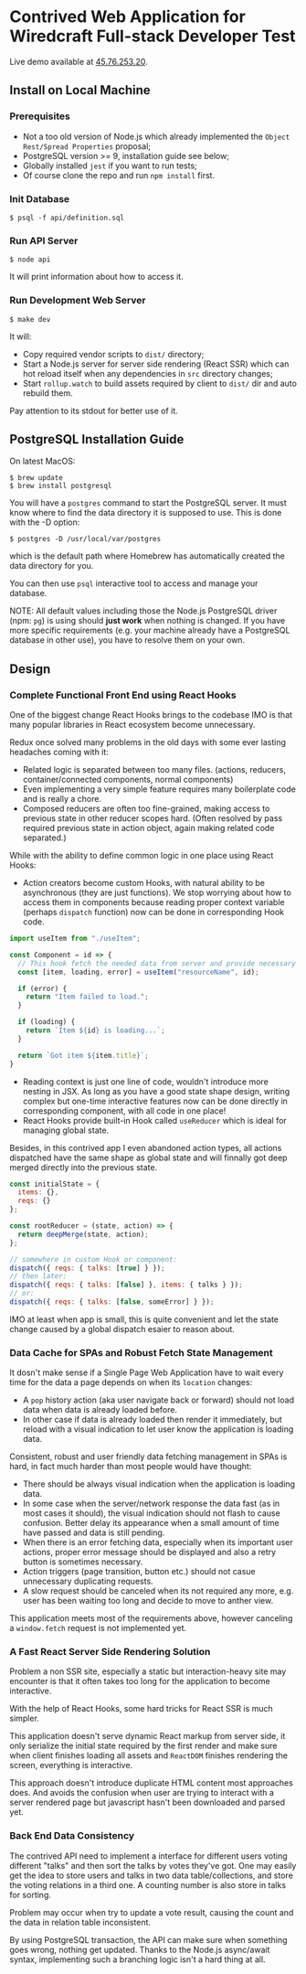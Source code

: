 # Contrived Web Application for Wiredcraft Full-stack Developer Test

Live demo available at [45.76.253.20](http://45.76.253.20).

## Install on Local Machine

### Prerequisites

- Not a too old version of Node.js which already implemented the `Object Rest/Spread Properties` proposal;
- PostgreSQL version >= 9, installation guide see below;
- Globally installed `jest` if you want to run tests;
- Of course clone the repo and run `npm install` first.

### Init Database

```
$ psql -f api/definition.sql
```

### Run API Server

```
$ node api
```

It will print information about how to access it.

### Run Development Web Server

```
$ make dev
```

It will:
- Copy required vendor scripts to `dist/` directory;
- Start a Node.js server for server side rendering (React SSR) which can hot reload itself when any dependencies in `src` directory changes;
- Start `rollup.watch` to build assets required by client to `dist/` dir and auto rebuild them.

Pay attention to its stdout for better use of it.

## PostgreSQL Installation Guide

On latest MacOS:

```
$ brew update
$ brew install postgresql
```

You will have a `postgres` command to start the PostgreSQL server. It must know where to find the data directory it is supposed to use. This is done with the -D option:

```
$ postgres -D /usr/local/var/postgres
```

which is the default path where Homebrew has automatically created the data directory for you.

You can then use `psql` interactive tool to access and manage your database.

NOTE: All default values including those the Node.js PostgreSQL driver (npm: `pg`) is using should **just work** when nothing is changed. If you have more specific requirements (e.g. your machine already have a PostgreSQL database in other use), you have to resolve them on your own.

## Design

### Complete Functional Front End using React Hooks

One of the biggest change React Hooks brings to the codebase IMO is that many popular libraries in React ecosystem become unnecessary.

Redux once solved many problems in the old days with some ever lasting headaches coming with it:
- Related logic is separated between too many files. (actions, reducers, container/connected components, normal components)
- Even implementing a very simple feature requires many boilerplate code and is really a chore.
- Composed reducers are often too fine-grained, making access to previous state in other reducer scopes hard. (Often resolved by pass required previous state in action object, again making related code separated.)

While with the ability to define common logic in one place using React Hooks:
- Action creators become custom Hooks, with natural ability to be asynchronous (they are just functions). We stop worrying about how to access them in components because reading proper context variable (perhaps `dispatch` function) now can be done in corresponding Hook code.

```js
import useItem from "./useItem";

const Component = id => {
  // This hook fetch the needed data from server and provide necessary state.
  const [item, loading, error] = useItem("resourceName", id);

  if (error) {
    return "Item failed to load.";
  }

  if (loading) {
    return `Item ${id} is loading...`;
  }

  return `Got item ${item.title}`;
}
```

- Reading context is just one line of code, wouldn't introduce more nesting in JSX. As long as you have a good state shape design, writing complex but one-time interactive features now can be done directly in corresponding component, with all code in one place!
- React Hooks provide built-in Hook called `useReducer` which is ideal for managing global state.

Besides, in this contrived app I even abandoned action types, all actions dispatched have the same shape as global state and will finnally got deep merged directly into the previous state.

```js
const initialState = {
  items: {},
  reqs: {}
};

const rootReducer = (state, action) => {
  return deepMerge(state, action);
};

// somewhere in custom Hook or component:
dispatch({ reqs: { talks: [true] } });
// then later:
dispatch({ reqs: { talks: [false] }, items: { talks } });
// or:
dispatch({ reqs: { talks: [false, someError] } });
```

IMO at least when app is small, this is quite convenient and let the state change caused by a global dispatch esaier to reason about.

### Data Cache for SPAs and Robust Fetch State Management

It dosn't make sense if a Single Page Web Application have to wait every time for the data a page depends on when its `location` changes:
- A `pop` history action (aka user navigate back or forward) should not load data when data is already loaded before.
- In other case if data is already loaded then render it immediately, but reload with a visual indication to let user know the application is loading data.

Consistent, robust and user friendly data fetching management in SPAs is hard, in fact much harder than most people would have thought:
- There should be always visual indication when the application is loading data.
- In some case when the server/network response the data fast (as in most cases it should), the visual indication should not flash to cause confusion. Better delay its appearance when a small amount of time have passed and data is still pending.
- When there is an error fetching data, especially when its important user actions, proper error message should be displayed and also a retry button is sometimes necessary.
- Action triggers (page transition, button etc.) should not casue unnecessary duplicating requests.
- A slow request should be canceled when its not required any more, e.g. user has been waiting too long and decide to move to anther view.

This application meets most of the requirements above, however canceling a `window.fetch` request is not implemented yet.

### A Fast React Server Side Rendering Solution

Problem a non SSR site, especially a static but interaction-heavy site may encounter is that it often takes too long for the application to become interactive.

With the help of React Hooks, some hard tricks for React SSR is much simpler.

This application doesn't serve dynamic React markup from server side, it only serialize the initial state required by the first render and make sure when client finishes loading all assets and `ReactDOM` finishes rendering the screen, everything is interactive.

This approach doesn't introduce duplicate HTML content most approaches does. And avoids the confusion when user are trying to interact with a server rendered page but javascript hasn't been downloaded and parsed yet.

### Back End Data Consistency

The contrived API need to implement a interface for different users voting different "talks" and then sort the talks by votes they've got. One may easily get the idea to store users and talks in two data table/collections, and store the voting relations in a third one. A counting number is also store in talks for sorting.

Problem may occur when try to update a vote result, causing the count and the data in relation table inconsistent.

By using PostgreSQL transaction, the API can make sure when something goes wrong, nothing get updated. Thanks to the Node.js async/await syntax, implementing such a branching logic isn't a hard thing at all.
